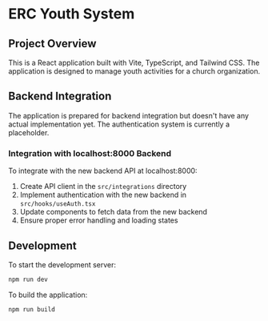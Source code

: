 # ERC Youth System

## Project Overview
This is a React application built with Vite, TypeScript, and Tailwind CSS. The application is designed to manage youth activities for a church organization.

## Backend Integration
The application is prepared for backend integration but doesn't have any actual implementation yet. The authentication system is currently a placeholder.

### Integration with localhost:8000 Backend
To integrate with the new backend API at localhost:8000:

1. Create API client in the `src/integrations` directory
2. Implement authentication with the new backend in `src/hooks/useAuth.tsx`
3. Update components to fetch data from the new backend
4. Ensure proper error handling and loading states

## Development
To start the development server:
```bash
npm run dev
```

To build the application:
```bash
npm run build
```